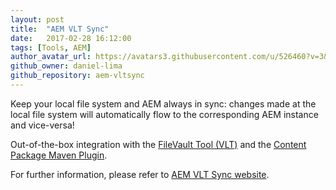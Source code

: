 ```yaml
---
layout: post
title:  "AEM VLT Sync"
date:   2017-02-28 16:12:00
tags: [Tools, AEM]
author_avatar_url: https://avatars3.githubusercontent.com/u/526460?v=3&s=460
github_owner: daniel-lima
github_repository: aem-vltsync
---
```

Keep your local file system and AEM always in sync: changes made at the local file system will automatically flow to the corresponding AEM instance and vice-versa!

Out-of-the-box integration with the [FileVault Tool (VLT)](https://docs.adobe.com/docs/en/aem/6-0/develop/dev-tools/ht-vlttool.html?wcmmode=disabled) and the [Content Package Maven Plugin](https://docs.adobe.com/docs/en/aem/6-0/develop/dev-tools/vlt-mavenplugin.html?wcmmode=disabled).

For further information, please refer to [AEM VLT Sync website](https://daniel-lima.github.io/aem-vltsync/).